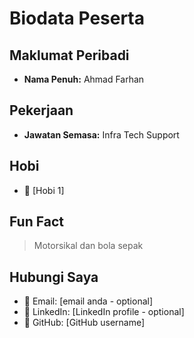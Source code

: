 # Biodata Peserta

## Maklumat Peribadi
- **Nama Penuh:** Ahmad Farhan

## Pekerjaan
- **Jawatan Semasa:** Infra Tech Support

## Hobi
- 🎯 [Hobi 1]

## Fun Fact
> Motorsikal dan bola sepak

## Hubungi Saya
- 📧 Email: [email anda - optional]
- 🔗 LinkedIn: [LinkedIn profile - optional]
- 🐙 GitHub: [GitHub username]